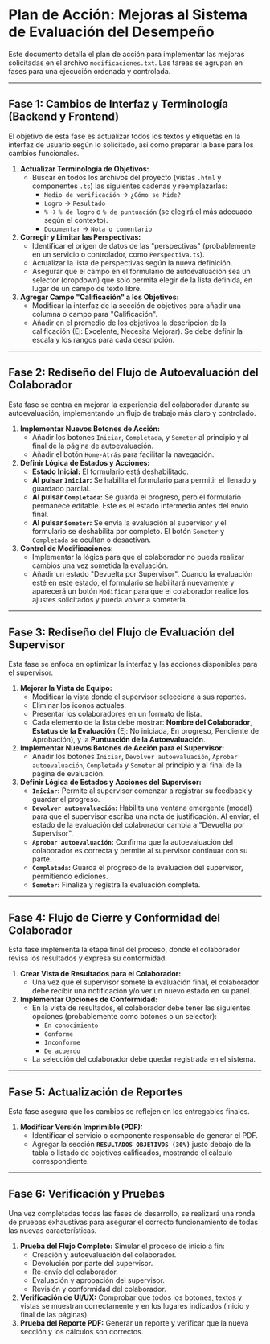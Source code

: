 # Plan de Acción: Mejoras al Sistema de Evaluación del Desempeño

Este documento detalla el plan de acción para implementar las mejoras solicitadas en el archivo `modificaciones.txt`. Las tareas se agrupan en fases para una ejecución ordenada y controlada.

---

## Fase 1: Cambios de Interfaz y Terminología (Backend y Frontend)

El objetivo de esta fase es actualizar todos los textos y etiquetas en la interfaz de usuario según lo solicitado, así como preparar la base para los cambios funcionales.

1.  **Actualizar Terminología de Objetivos:**
    *   Buscar en todos los archivos del proyecto (vistas `.html` y componentes `.ts`) las siguientes cadenas y reemplazarlas:
        *   `Medio de verificación` → `¿Cómo se Mide?`
        *   `Logro` → `Resultado`
        *   `%` → `% de logro` o `% de puntuación` (se elegirá el más adecuado según el contexto).
        *   `Documentar` → `Nota o comentario`
2.  **Corregir y Limitar las Perspectivas:**
    *   Identificar el origen de datos de las "perspectivas" (probablemente en un servicio o controlador, como `Perspectiva.ts`).
    *   Actualizar la lista de perspectivas según la nueva definición.
    *   Asegurar que el campo en el formulario de autoevaluación sea un selector (dropdown) que solo permita elegir de la lista definida, en lugar de un campo de texto libre.
3.  **Agregar Campo "Calificación" a los Objetivos:**
    *   Modificar la interfaz de la sección de objetivos para añadir una columna o campo para "Calificación".
    *   Añadir en el promedio de los objetivos la descripción de la calificación (Ej: Excelente, Necesita Mejorar). Se debe definir la escala y los rangos para cada descripción.

---

## Fase 2: Rediseño del Flujo de Autoevaluación del Colaborador

Esta fase se centra en mejorar la experiencia del colaborador durante su autoevaluación, implementando un flujo de trabajo más claro y controlado.

1.  **Implementar Nuevos Botones de Acción:**
    *   Añadir los botones `Iniciar`, `Completada`, y `Someter` al principio y al final de la página de autoevaluación.
    *   Añadir el botón `Home-Atrás` para facilitar la navegación.
2.  **Definir Lógica de Estados y Acciones:**
    *   **Estado Inicial:** El formulario está deshabilitado.
    *   **Al pulsar `Iniciar`:** Se habilita el formulario para permitir el llenado y guardado parcial.
    *   **Al pulsar `Completada`:** Se guarda el progreso, pero el formulario permanece editable. Este es el estado intermedio antes del envío final.
    *   **Al pulsar `Someter`:** Se envía la evaluación al supervisor y el formulario se deshabilita por completo. El botón `Someter` y `Completada` se ocultan o desactivan.
3.  **Control de Modificaciones:**
    *   Implementar la lógica para que el colaborador no pueda realizar cambios una vez sometida la evaluación.
    *   Añadir un estado "Devuelta por Supervisor". Cuando la evaluación esté en este estado, el formulario se habilitará nuevamente y aparecerá un botón `Modificar` para que el colaborador realice los ajustes solicitados y pueda volver a someterla.

---

## Fase 3: Rediseño del Flujo de Evaluación del Supervisor

Esta fase se enfoca en optimizar la interfaz y las acciones disponibles para el supervisor.

1.  **Mejorar la Vista de Equipo:**
    *   Modificar la vista donde el supervisor selecciona a sus reportes.
    *   Eliminar los iconos actuales.
    *   Presentar los colaboradores en un formato de lista.
    *   Cada elemento de la lista debe mostrar: **Nombre del Colaborador**, **Estatus de la Evaluación** (Ej: No iniciada, En progreso, Pendiente de Aprobación), y la **Puntuación de la Autoevaluación**.
2.  **Implementar Nuevos Botones de Acción para el Supervisor:**
    *   Añadir los botones `Iniciar`, `Devolver autoevaluación`, `Aprobar autoevaluación`, `Completada` y `Someter` al principio y al final de la página de evaluación.
3.  **Definir Lógica de Estados y Acciones del Supervisor:**
    *   **`Iniciar`:** Permite al supervisor comenzar a registrar su feedback y guardar el progreso.
    *   **`Devolver autoevaluación`:** Habilita una ventana emergente (modal) para que el supervisor escriba una nota de justificación. Al enviar, el estado de la evaluación del colaborador cambia a "Devuelta por Supervisor".
    *   **`Aprobar autoevaluación`:** Confirma que la autoevaluación del colaborador es correcta y permite al supervisor continuar con su parte.
    *   **`Completada`:** Guarda el progreso de la evaluación del supervisor, permitiendo ediciones.
    *   **`Someter`:** Finaliza y registra la evaluación completa.

---

## Fase 4: Flujo de Cierre y Conformidad del Colaborador

Esta fase implementa la etapa final del proceso, donde el colaborador revisa los resultados y expresa su conformidad.

1.  **Crear Vista de Resultados para el Colaborador:**
    *   Una vez que el supervisor somete la evaluación final, el colaborador debe recibir una notificación y/o ver un nuevo estado en su panel.
2.  **Implementar Opciones de Conformidad:**
    *   En la vista de resultados, el colaborador debe tener las siguientes opciones (probablemente como botones o un selector):
        *   `En conocimiento`
        *   `Conforme`
        *   `Inconforme`
        *   `De acuerdo`
    *   La selección del colaborador debe quedar registrada en el sistema.

---

## Fase 5: Actualización de Reportes

Esta fase asegura que los cambios se reflejen en los entregables finales.

1.  **Modificar Versión Imprimible (PDF):**
    *   Identificar el servicio o componente responsable de generar el PDF.
    *   Agregar la sección **`RESULTADOS OBJETIVOS (30%)`** justo debajo de la tabla o listado de objetivos calificados, mostrando el cálculo correspondiente.

---

## Fase 6: Verificación y Pruebas

Una vez completadas todas las fases de desarrollo, se realizará una ronda de pruebas exhaustivas para asegurar el correcto funcionamiento de todas las nuevas características.

1.  **Prueba del Flujo Completo:** Simular el proceso de inicio a fin:
    *   Creación y autoevaluación del colaborador.
    *   Devolución por parte del supervisor.
    *   Re-envío del colaborador.
    *   Evaluación y aprobación del supervisor.
    *   Revisión y conformidad del colaborador.
2.  **Verificación de UI/UX:** Comprobar que todos los botones, textos y vistas se muestran correctamente y en los lugares indicados (inicio y final de las páginas).
3.  **Prueba del Reporte PDF:** Generar un reporte y verificar que la nueva sección y los cálculos son correctos.
